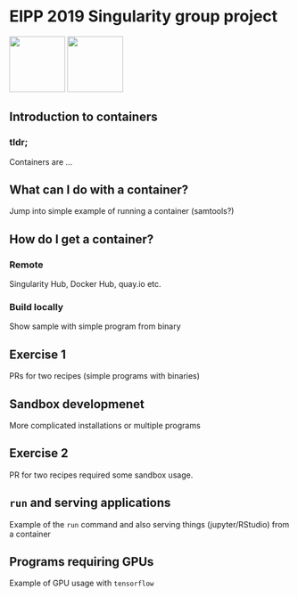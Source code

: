 # EIPP 2019 Singularity group project 
<a href="https://sylabs.io/singularity/"><img src="https://sylabs.io/guides/2.6/admin-guide/_static/logo.png" height="100"/></a> <img src="https://science.sciencemag.org/content/sci/287/5457/1401/F1.medium.gif" height="100"/>

## Introduction to containers

### tldr;

Containers are ...

## What can I do with a container?

Jump into simple example of running a container (samtools?)

## How do I get a container?

### Remote

Singularity Hub, Docker Hub, quay.io etc.

### Build locally

Show sample with simple program from binary

## Exercise 1

PRs for two recipes (simple programs with binaries)

## Sandbox developmenet

More complicated installations or multiple programs

## Exercise 2

PR for two recipes required some sandbox usage.

## `run` and serving applications

Example of the `run` command and also serving things (jupyter/RStudio) from a container

## Programs requiring GPUs

Example of GPU usage with `tensorflow`
